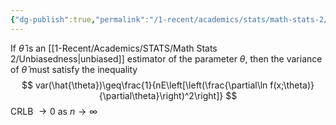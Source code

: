 ```yaml
---
{"dg-publish":true,"permalink":"/1-recent/academics/stats/math-stats-2/cramer-rao-inequality/","created":"2025-01-28T12:43:40.368-05:00","updated":"2025-07-07T17:32:42.397-04:00"}
---
```


If $\hat{\theta}$ is an [[1-Recent/Academics/STATS/Math Stats 2/Unbiasedness\|unbiased]] estimator of the parameter $\theta$, then the variance of $\hat{\theta}$ must satisfy the inequality
$$
var(\hat{\theta})\geq\frac{1}{nE\left[\left(\frac{\partial\ln f(x;\theta)}{\partial\theta}\right)^2\right]}
$$
CRLB $\to 0$ as $n\to \infty$

